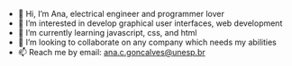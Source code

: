 - 👋 Hi, I’m Ana, electrical engineer and programmer lover
- 👀 I’m interested in develop graphical user interfaces, web development
- 🌱 I’m currently learning javascript, css, and html
- 💞️ I’m looking to collaborate on any company which needs my abilities
- 📫 Reach me by email: ana.c.goncalves@unesp.br

<!---
anaca95/anaca95 is a ✨ special ✨ repository because its `README.md` (this file) appears on your GitHub profile.
You can click the Preview link to take a look at your changes.
--->
